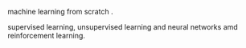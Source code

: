 machine learning from scratch .

supervised learning, unsupervised learning and neural networks amd reinforcement learning.
